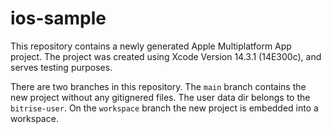 # ios-sample

This repository contains a newly generated Apple Multiplatform App project.
The project was created using Xcode Version 14.3.1 (14E300c), and serves testing purposes.

There are two branches in this repository.
The `main` branch contains the new project without any gitignered files. The user data dir belongs to the `bitrise-user`.
On the `workspace` branch the new project is embedded into a workspace.
